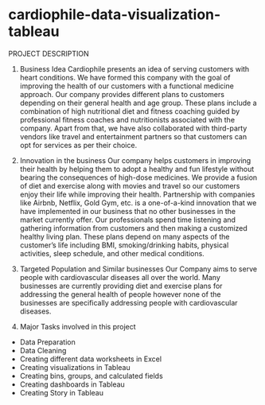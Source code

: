 # cardiophile-data-visualization-tableau

PROJECT DESCRIPTION
1.	Business Idea
Cardiophile presents an idea of serving customers with heart conditions. We have formed this company with the goal of improving the health of our customers with a functional medicine approach. Our company provides different plans to customers depending on their general health and age group. These plans include a combination of high nutritional diet and fitness coaching guided by professional fitness coaches and nutritionists associated with the company. Apart from that, we have also collaborated with third-party vendors like travel and entertainment partners so that customers can opt for services as per their choice.

3.	Innovation in the business
Our company helps customers in improving their health by helping them to adopt a healthy and fun lifestyle without bearing the consequences of high-dose medicines. We provide a fusion of diet and exercise along with movies and travel so our customers enjoy their life while improving their health. Partnership with companies like Airbnb, Netflix, Gold Gym, etc. is a one-of-a-kind innovation that we have implemented in our business that no other businesses in the market currently offer. Our professionals spend time listening and gathering information from customers and then making a customized healthy living plan. These plans depend on many aspects of the customer’s life including BMI, smoking/drinking habits, physical activities, sleep schedule, and other medical conditions.

5.	Targeted Population and Similar businesses
Our Company aims to serve people with cardiovascular diseases all over the world. Many businesses are currently providing diet and exercise plans for addressing the general health of people however none of the businesses are specifically addressing people with cardiovascular diseases.
 
6.	Major Tasks involved in this project
   -	Data Preparation
   -	Data Cleaning
   -	Creating different data worksheets in Excel
-	Creating visualizations in Tableau
-	Creating bins, groups, and calculated fields
-	Creating dashboards in Tableau
-	Creating Story in Tableau
